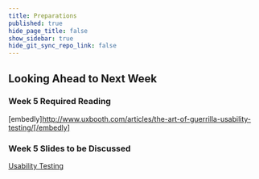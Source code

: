 ```yaml
---
title: Preparations
published: true
hide_page_title: false
show_sidebar: true
hide_git_sync_repo_link: false
---
```


## Looking Ahead to Next Week

### Week 5 Required Reading
[embedly]http://www.uxbooth.com/articles/the-art-of-guerrilla-usability-testing/[/embedly]

### Week 5 Slides to be Discussed
[Usability Testing](https://www.google.ca/slides/about/)
